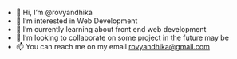 - 👋 Hi, I’m @rovyandhika
- 👀 I’m interested in Web Development
- 🌱 I’m currently learning about front end web development
- 💞️ I’m looking to collaborate on some project in the future may be
- 📫 You can reach me on my email rovyandhika@gmail.com

<!---
rovyandhika/rovyandhika is a ✨ special ✨ repository because its `README.md` (this file) appears on your GitHub profile.
You can click the Preview link to take a look at your changes.
--->

